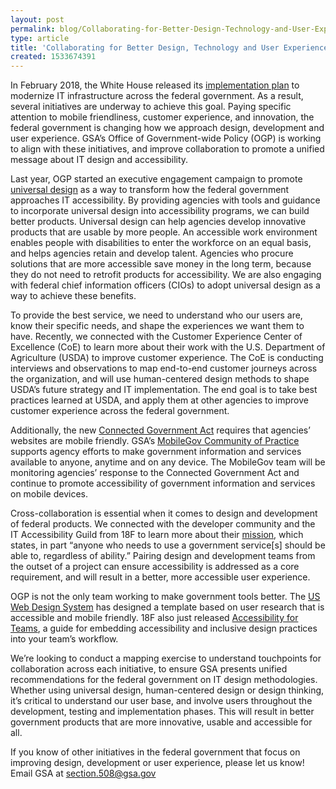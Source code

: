 ```yaml
---
layout: post
permalink: blog/Collaborating-for-Better-Design-Technology-and-User-Experience/
type: article
title: 'Collaborating for Better Design, Technology and User Experience'
created: 1533674391
---
```


In February 2018, the White House released its [implementation plan][1] to modernize IT infrastructure across the federal government. As a result, several initiatives are underway to achieve this goal. Paying specific attention to mobile friendliness, customer experience, and innovation, the federal government is changing how we approach design, development and user experience. GSA’s Office of Government-wide Policy (OGP) is working to align with these initiatives, and improve collaboration to promote a unified message about IT design and accessibility.

  


Last year, OGP started an executive engagement campaign to promote [universal design][2] as a way to transform how the federal government approaches IT accessibility. By providing agencies with tools and guidance to incorporate universal design into accessibility programs, we can build better products. Universal design can help agencies develop innovative products that are usable by more people. An accessible work environment enables people with disabilities to enter the workforce on an equal basis, and helps agencies retain and develop talent. Agencies who procure solutions that are more accessible save money in the long term, because they do not need to retrofit products for accessibility. We are also engaging with federal chief information officers (CIOs) to adopt universal design as a way to achieve these benefits.

  


To provide the best service, we need to understand who our users are, know their specific needs, and shape the experiences we want them to have. Recently, we connected with the Customer Experience Center of Excellence (CoE) to learn more about their work with the U.S. Department of Agriculture (USDA) to improve customer experience. The CoE is conducting interviews and observations to map end-to-end customer journeys across the organization, and will use human-centered design methods to shape USDA’s future strategy and IT implementation. The end goal is to take best practices learned at USDA, and apply them at other agencies to improve customer experience across the federal government.

  


Additionally, the new [Connected Government Act][3] requires that agencies’ websites are mobile friendly. GSA’s [MobileGov Community of Practice][4] supports agency efforts to make government information and services available to anyone, anytime and on any device. The MobileGov team will be monitoring agencies’ response to the Connected Government Act and continue to promote accessibility of government information and services on mobile devices.

  


Cross-collaboration is essential when it comes to design and development of federal products. We connected with the developer community and the IT Accessibility Guild from 18F to learn more about their [mission][5], which states, in part “anyone who needs to use a government service[s] should be able to, regardless of ability.” Pairing design and development teams from the outset of a project can ensure accessibility is addressed as a core requirement, and will result in a better, more accessible user experience.

  


OGP is not the only team working to make government tools better. The [US Web Design System][6] has designed a template based on user research that is accessible and mobile friendly. 18F also just released [Accessibility for Teams][7], a guide for embedding accessibility and inclusive design practices into your team’s workflow.

  


We’re looking to conduct a mapping exercise to understand touchpoints for collaboration across each initiative, to ensure GSA presents unified recommendations for the federal government on IT design methodologies. Whether using universal design, human-centered design or design thinking, it’s critical to understand our user base, and involve users throughout the development, testing and implementation phases. This will result in better government products that are more innovative, usable and accessible for all.

  


If you know of other initiatives in the federal government that focus on improving design, development or user experience, please let us know! Email GSA at <section.508@gsa.gov>

 [1]: https://www.whitehouse.gov/wp-content/uploads/2017/11/M-18-12.pdf
 [2]: https://section508.gov/create/universal-design
 [3]: https://www.congress.gov/bill/115th-congress/house-bill/2331/text
 [4]: https://digital.gov/communities/mobile/
 [5]: https://github.com/18F/accessibility/wiki/Accessibility-guild-vision-and-mission-statements
 [6]: https://designsystem.digital.gov/
 [7]: https://accessibility.digital.gov/